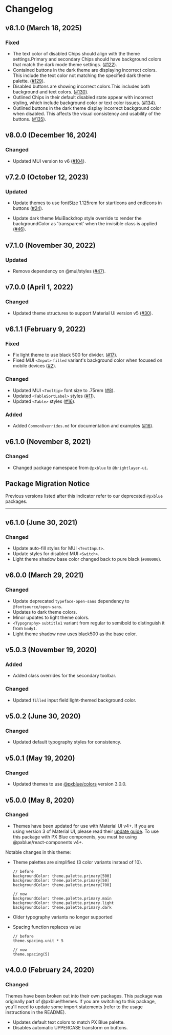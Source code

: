 # Changelog
## v8.1.0 (March 18, 2025)

### Fixed

-   The text color of disabled Chips should align with the theme settings.Primary and secondary Chips should have background colors that match the dark mode theme settings. ([#122](https://github.com/etn-ccis/blui-react-themes/issues/122)).
-   Contained buttons in the dark theme are displaying incorrect colors. This include the text color not matching the specified dark theme palette. ([#129](https://github.com/etn-ccis/blui-react-themes/issues/129)).
-   Disabled buttons are showing incorrect colors.This includes both background and text colors. ([#130](https://github.com/etn-ccis/blui-react-themes/issues/130)).
-   Outlined Chips in their default disabled state appear with incorrect styling, which  include background color or text color issues. ([#134](https://github.com/etn-ccis/blui-react-themes/issues/134)).
-   Outlined buttons in the dark theme display incorrect background color when disabled. This affects the visual consistency and usability of the buttons. ([#135](https://github.com/etn-ccis/blui-react-themes/issues/135)).

## v8.0.0 (December 16, 2024)

### Changed

- Updated MUI version to v6 ([#104](https://github.com/etn-ccis/blui-react-themes/pull/104)).

## v7.2.0 (October 12, 2023)

### Updated

-  Update themes to use fontSize 1.125rem for startIcons and endIcons in buttons ([#24](https://github.com/etn-ccis/blui-react-themes/issues/24)).

-  Update dark theme MuiBackdrop style override to render the backgroundColor as 'transparent' when the invisible class is applied ([#46](https://github.com/etn-ccis/blui-react-themes/issues/46)).

## v7.1.0 (November 30, 2022)

### Updated

-   Remove dependency on @mui/styles ([#47](https://github.com/etn-ccis/blui-react-themes/issues/47)).

## v7.0.0 (April 1, 2022)

### Changed

-   Updated theme structures to support Material UI version v5 ([#30](https://github.com/etn-ccis/blui-react-themes/issues/30)).

## v6.1.1 (February 9, 2022)

### Fixed

-   Fix light theme to use black 500 for divider. ([#17](https://github.com/etn-ccis/blui-react-themes/issues/17)).
-   Fixed MUI `<Input>` `filled` variant's background color when focused on mobile devices ([#2](https://github.com/etn-ccis/blui-react-themes/issues/2)).

### Changed

-   Updated MUI `<Tooltip>` font size to .75rem ([#8](https://github.com/etn-ccis/blui-react-themes/issues/8)).
-   Updated `<TableSortLabel>` styles ([#11](https://github.com/etn-ccis/blui-react-themes/issues/11)).
-   Updated `<Table>` styles ([#16](https://github.com/etn-ccis/blui-react-themes/issues/16)).

### Added

-   Added `CommonOverrides.md` for documentation and examples ([#16](https://github.com/etn-ccis/blui-react-themes/issues/16)).

## v6.1.0 (November 8, 2021)

### Changed

-   Changed package namespace from `@pxblue` to `@brightlayer-ui`.

## Package Migration Notice

Previous versions listed after this indicator refer to our deprecated `@pxblue` packages.

---

## v6.1.0 (June 30, 2021)

### Changed

-   Update auto-fill styles for MUI `<TextInput>`.
-   Update styles for disabled MUI `<Switch>`.
-   Light theme shadow base color changed back to pure black (`#000000`).

## v6.0.0 (March 29, 2021)

### Changed

-   Update deprecated `typeface-open-sans` dependency to `@fontsource/open-sans`.
-   Updates to dark theme colors.
-   Minor updates to light theme colors.
-   `<Typography>` `subtitle1` variant from regular to semibold to distinguish it from `body1`.
-   Light theme shadow now uses black500 as the base color.

## v5.0.3 (November 19, 2020)

### Added

-   Added class overrides for the secondary toolbar.

### Changed

-   Updated `filled` input field light-themed background color.

## v5.0.2 (June 30, 2020)

### Changed

-   Updated default typography styles for consistency.

## v5.0.1 (May 19, 2020)

### Changed

-   Updated themes to use [@pxblue/colors](https://www.npmjs.com/package/@pxblue/colors) version 3.0.0.

## v5.0.0 (May 8, 2020)

### Changed

-   Themes have been updated for use with Material UI v4+. If you are using version 3 of Material UI, please read their [update guide](https://material-ui.com/guides/migration-v3/). To use this package with PX Blue components, you must be using @pxblue/react-components v4+.

Notable changes in this theme:

-   Theme palettes are simplified (3 color variants instead of 10).

    ```
    // before
    backgroundColor: theme.palette.primary[500]
    backgroundColor: theme.palette.primary[50]
    backgroundColor: theme.palette.primary[700]

    // now
    backgroundColor: theme.palette.primary.main
    backgroundColor: theme.palette.primary.light
    backgroundColor: theme.palette.primary.dark
    ```

-   Older typography variants no longer supported
-   Spacing function replaces value

    ```
    // before
    theme.spacing.unit * 5

    // now
    theme.spacing(5)
    ```

## v4.0.0 (February 24, 2020)

### Changed

Themes have been broken out into their own packages. This package was originally part of @pxblue/themes. If you are switching to this package, you'll need to update some import statements (refer to the usage instructions in the README).

-   Updates default text colors to match PX Blue palette.
-   Disables automatic UPPERCASE transform on buttons.
